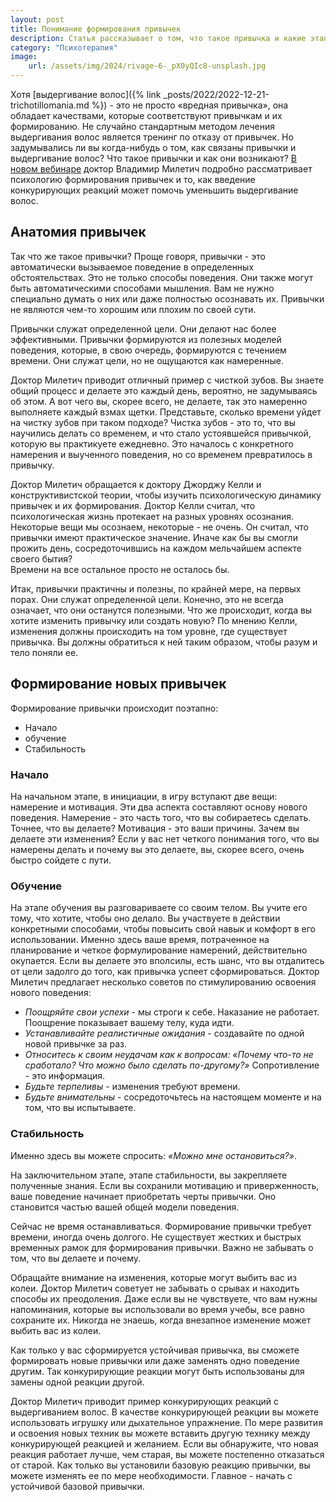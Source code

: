 ```yaml
---
layout: post
title: Понимание формирования привычек
description: Статья рассказывает о том, что такое привычка и какие этапы требуется пройти чтобы сформировать новую привычку.
category: "Психотерапия"
image:
    url: /assets/img/2024/rivage-6-_pX0yQIc8-unsplash.jpg
---
```


Хотя [выдергивание волос]({% link _posts/2022/2022-12-21-trichotillomania.md %}) - это не просто «вредная привычка», она обладает качествами, которые соответствуют привычкам и их формированию. 
Не случайно стандартным методом лечения выдергивания волос является тренинг по отказу от привычек. Но задумывались ли вы когда-нибудь 
о том, как связаны привычки и выдергивание волос? Что такое привычки и как они возникают? <a href="https://www.youtube.com/watch?v=Oz3s5Rd91GU" rel="nofollow">В новом вебинаре</a> 
доктор Владимир Милетич подробно рассматривает психологию формирования привычек и то, как введение конкурирующих реакций может помочь уменьшить выдергивание волос.

## Анатомия привычек

Так что же такое привычки? Проще говоря, привычки - это автоматически вызываемое поведение в определенных обстоятельствах. Это не только способы поведения. 
Они также могут быть автоматическими способами мышления. Вам не нужно специально думать о них или даже полностью осознавать их. Привычки не являются чем-то хорошим или плохим по своей сути.

Привычки служат определенной цели. Они делают нас более эффективными. Привычки формируются из полезных моделей поведения, 
которые, в свою очередь, формируются с течением времени. Они служат цели, но не ощущаются как намеренные.

Доктор Милетич приводит отличный пример с чисткой зубов. Вы знаете общий процесс и делаете это каждый день, вероятно, не задумываясь об этом. 
А вот чего вы, скорее всего, не делаете, так это намеренно выполняете каждый взмах щетки. Представьте, сколько времени уйдет на чистку зубов при таком подходе? 
Чистка зубов - это то, что вы научились делать со временем, и что стало устоявшейся привычкой, которую вы практикуете ежедневно. 
Это началось с конкретного намерения и выученного поведения, но со временем превратилось в привычку.

Доктор Милетич обращается к доктору Джорджу Келли и конструктивистской теории, чтобы изучить психологическую динамику привычек и их формирования. 
Доктор Келли считал, что психологическая жизнь протекает на разных уровнях осознания. Некоторые вещи мы осознаем, некоторые - не очень. Он считал, 
что привычки имеют практическое значение. Иначе как бы вы смогли прожить день, сосредоточившись на каждом мельчайшем аспекте своего бытия?  
Времени на все остальное просто не осталось бы.

Итак, привычки практичны и полезны, по крайней мере, на первых порах. Они служат определенной цели. Конечно, это не всегда 
означает, что они останутся полезными. Что же происходит, когда вы хотите изменить привычку или создать новую? По мнению Келли, 
изменения должны происходить на том уровне, где существует привычка. Вы должны обратиться к ней таким образом, чтобы разум и тело поняли ее.

## Формирование новых привычек

Формирование привычки происходит поэтапно:
- Начало
- обучение
- Стабильность

### Начало

На начальном этапе, в инициации, в игру вступают две вещи: намерение и мотивация. Эти два аспекта составляют основу нового поведения. 
Намерение - это часть того, что вы собираетесь сделать. Точнее, что вы делаете? Мотивация - это ваши причины. Зачем вы делаете эти изменения?
Если у вас нет четкого понимания того, что вы намерены делать и почему вы это делаете, вы, скорее всего, очень быстро сойдете с пути.

### Обучение

На этапе обучения вы разговариваете со своим телом. Вы учите его тому, что хотите, чтобы оно делало. Вы участвуете в действии конкретными 
способами, чтобы повысить свой навык и комфорт в его использовании. Именно здесь ваше время, потраченное на планирование и четкое 
формулирование намерений, действительно окупается. Если вы делаете это вполсилы, есть шанс, что вы отдалитесь от цели задолго до того, 
как привычка успеет сформироваться. Доктор Милетич предлагает несколько советов по стимулированию освоения нового поведения:

- *Поощряйте свои успехи* - мы строги к себе. Наказание не работает. Поощрение показывает вашему телу, куда идти.
- *Устанавливайте реалистичные ожидания* - создавайте по одной новой привычке за раз.
- *Относитесь к своим неудачам как к вопросам: «Почему что-то не сработало? Что можно было сделать по-другому?»* Сопротивление - это информация.
- *Будьте терпеливы* - изменения требуют времени.
- *Будьте внимательны* - сосредоточьтесь на настоящем моменте и на том, что вы испытываете.

### Стабильность
Именно здесь вы можете спросить: *«Можно мне остановиться?»*.  

На заключительном этапе, этапе стабильности, вы закрепляете полученные знания. Если вы сохранили мотивацию и приверженность, 
ваше поведение начинает приобретать черты привычки. Оно становится частью вашей общей модели поведения.

Сейчас не время останавливаться. Формирование привычки требует времени, иногда очень долгого. Не существует жестких и быстрых 
временных рамок для формирования привычки. Важно не забывать о том, что вы делаете и почему.

Обращайте внимание на изменения, которые могут выбить вас из колеи. Доктор Милетич советует не забывать о срывах и находить 
способы их преодоления. Даже если вы не чувствуете, что вам нужны напоминания, которые вы использовали во время учебы, все равно сохраните их. 
Никогда не знаешь, когда внезапное изменение может выбить вас из колеи.

Как только у вас сформируется устойчивая привычка, вы сможете формировать новые привычки или даже заменять одно поведение другим.
Так конкурирующие реакции могут быть использованы для замены одной реакции другой.

Доктор Милетич приводит пример конкурирующих реакций с выдергиванием волос. В качестве конкурирующей реакции вы можете использовать игрушку
или дыхательное упражнение. По мере развития и освоения новых техник вы можете вставить другую технику между конкурирующей реакцией и желанием. 
Если вы обнаружите, что новая реакция работает лучше, чем старая, вы можете постепенно отказаться от старой. Как только вы установили базовую 
реакцию привычки, вы можете изменять ее по мере необходимости. Главное - начать с устойчивой базовой привычки.
